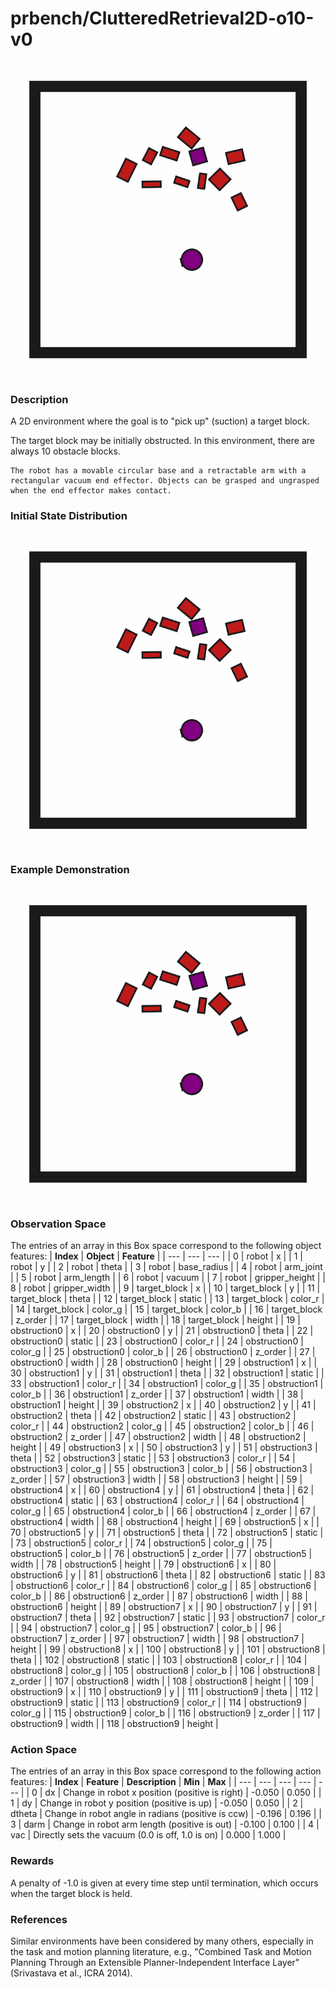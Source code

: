 # prbench/ClutteredRetrieval2D-o10-v0
![random action GIF](assets/random_action_gifs/ClutteredRetrieval2D-o10.gif)

### Description
A 2D environment where the goal is to "pick up" (suction) a target block.
    
The target block may be initially obstructed. In this environment, there are always 10 obstacle blocks.

    The robot has a movable circular base and a retractable arm with a rectangular vacuum end effector. Objects can be grasped and ungrasped when the end effector makes contact.
    
### Initial State Distribution
![initial state GIF](assets/initial_state_gifs/ClutteredRetrieval2D-o10.gif)

### Example Demonstration
![demo GIF](assets/demo_gifs/ClutteredRetrieval2D-o10.gif)

### Observation Space
The entries of an array in this Box space correspond to the following object features:
| **Index** | **Object** | **Feature** |
| --- | --- | --- |
| 0 | robot | x |
| 1 | robot | y |
| 2 | robot | theta |
| 3 | robot | base_radius |
| 4 | robot | arm_joint |
| 5 | robot | arm_length |
| 6 | robot | vacuum |
| 7 | robot | gripper_height |
| 8 | robot | gripper_width |
| 9 | target_block | x |
| 10 | target_block | y |
| 11 | target_block | theta |
| 12 | target_block | static |
| 13 | target_block | color_r |
| 14 | target_block | color_g |
| 15 | target_block | color_b |
| 16 | target_block | z_order |
| 17 | target_block | width |
| 18 | target_block | height |
| 19 | obstruction0 | x |
| 20 | obstruction0 | y |
| 21 | obstruction0 | theta |
| 22 | obstruction0 | static |
| 23 | obstruction0 | color_r |
| 24 | obstruction0 | color_g |
| 25 | obstruction0 | color_b |
| 26 | obstruction0 | z_order |
| 27 | obstruction0 | width |
| 28 | obstruction0 | height |
| 29 | obstruction1 | x |
| 30 | obstruction1 | y |
| 31 | obstruction1 | theta |
| 32 | obstruction1 | static |
| 33 | obstruction1 | color_r |
| 34 | obstruction1 | color_g |
| 35 | obstruction1 | color_b |
| 36 | obstruction1 | z_order |
| 37 | obstruction1 | width |
| 38 | obstruction1 | height |
| 39 | obstruction2 | x |
| 40 | obstruction2 | y |
| 41 | obstruction2 | theta |
| 42 | obstruction2 | static |
| 43 | obstruction2 | color_r |
| 44 | obstruction2 | color_g |
| 45 | obstruction2 | color_b |
| 46 | obstruction2 | z_order |
| 47 | obstruction2 | width |
| 48 | obstruction2 | height |
| 49 | obstruction3 | x |
| 50 | obstruction3 | y |
| 51 | obstruction3 | theta |
| 52 | obstruction3 | static |
| 53 | obstruction3 | color_r |
| 54 | obstruction3 | color_g |
| 55 | obstruction3 | color_b |
| 56 | obstruction3 | z_order |
| 57 | obstruction3 | width |
| 58 | obstruction3 | height |
| 59 | obstruction4 | x |
| 60 | obstruction4 | y |
| 61 | obstruction4 | theta |
| 62 | obstruction4 | static |
| 63 | obstruction4 | color_r |
| 64 | obstruction4 | color_g |
| 65 | obstruction4 | color_b |
| 66 | obstruction4 | z_order |
| 67 | obstruction4 | width |
| 68 | obstruction4 | height |
| 69 | obstruction5 | x |
| 70 | obstruction5 | y |
| 71 | obstruction5 | theta |
| 72 | obstruction5 | static |
| 73 | obstruction5 | color_r |
| 74 | obstruction5 | color_g |
| 75 | obstruction5 | color_b |
| 76 | obstruction5 | z_order |
| 77 | obstruction5 | width |
| 78 | obstruction5 | height |
| 79 | obstruction6 | x |
| 80 | obstruction6 | y |
| 81 | obstruction6 | theta |
| 82 | obstruction6 | static |
| 83 | obstruction6 | color_r |
| 84 | obstruction6 | color_g |
| 85 | obstruction6 | color_b |
| 86 | obstruction6 | z_order |
| 87 | obstruction6 | width |
| 88 | obstruction6 | height |
| 89 | obstruction7 | x |
| 90 | obstruction7 | y |
| 91 | obstruction7 | theta |
| 92 | obstruction7 | static |
| 93 | obstruction7 | color_r |
| 94 | obstruction7 | color_g |
| 95 | obstruction7 | color_b |
| 96 | obstruction7 | z_order |
| 97 | obstruction7 | width |
| 98 | obstruction7 | height |
| 99 | obstruction8 | x |
| 100 | obstruction8 | y |
| 101 | obstruction8 | theta |
| 102 | obstruction8 | static |
| 103 | obstruction8 | color_r |
| 104 | obstruction8 | color_g |
| 105 | obstruction8 | color_b |
| 106 | obstruction8 | z_order |
| 107 | obstruction8 | width |
| 108 | obstruction8 | height |
| 109 | obstruction9 | x |
| 110 | obstruction9 | y |
| 111 | obstruction9 | theta |
| 112 | obstruction9 | static |
| 113 | obstruction9 | color_r |
| 114 | obstruction9 | color_g |
| 115 | obstruction9 | color_b |
| 116 | obstruction9 | z_order |
| 117 | obstruction9 | width |
| 118 | obstruction9 | height |


### Action Space
The entries of an array in this Box space correspond to the following action features:
| **Index** | **Feature** | **Description** | **Min** | **Max** |
| --- | --- | --- | --- | --- |
| 0 | dx | Change in robot x position (positive is right) | -0.050 | 0.050 |
| 1 | dy | Change in robot y position (positive is up) | -0.050 | 0.050 |
| 2 | dtheta | Change in robot angle in radians (positive is ccw) | -0.196 | 0.196 |
| 3 | darm | Change in robot arm length (positive is out) | -0.100 | 0.100 |
| 4 | vac | Directly sets the vacuum (0.0 is off, 1.0 is on) | 0.000 | 1.000 |


### Rewards
A penalty of -1.0 is given at every time step until termination, which occurs when the target block is held.


### References
Similar environments have been considered by many others, especially in the task and motion planning literature, e.g., "Combined Task and Motion Planning Through an Extensible Planner-Independent Interface Layer" (Srivastava et al., ICRA 2014).
